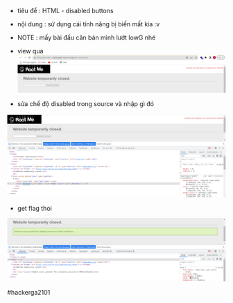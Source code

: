 - tiêu đề : HTML - disabled buttons 
- nội dung : sử dụng cái tính năng bị biến mất kia :v 

- NOTE : mấy bài đầu căn bản mình lướt lowG nhé 

- view qua
![Alt text](<../image-client/1.1.png>)

- sửa chế độ disabled trong source và nhập gì đó 

![Alt text](<../image-client/1.2.png>)

- get flag thoi 

![Alt text](<../image-client/1.3.png>)

#hackerga2101
